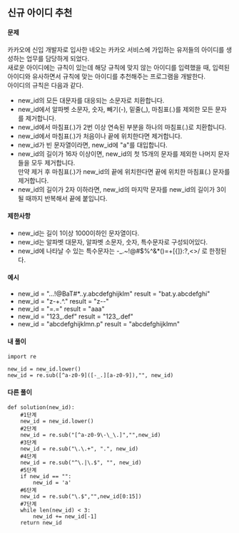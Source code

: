 ## 신규 아이디 추천

#### 문제
카카오에 신입 개발자로 입사한 네오는 카카오 서비스에 가입하는 유저들의 아이디를 생성하는 업무를 담당하게 되었다.  
새로운 아이디에는 규칙이 있는데 해당 규칙에 맞지 않는 아이디를 입력했을 때, 입력된 아이디와 유사하면서 규칙에 맞는 아이디를 추천해주는 프로그램을 개발한다.  
아이디의 규칙은 다음과 같다.  
+ new_id의 모든 대문자를 대응되는 소문자로 치환합니다.
+ new_id에서 알파벳 소문자, 숫자, 빼기(-), 밑줄(_), 마침표(.)를 제외한 모든 문자를 제거합니다.
+ new_id에서 마침표(.)가 2번 이상 연속된 부분을 하나의 마침표(.)로 치환합니다.
+ new_id에서 마침표(.)가 처음이나 끝에 위치한다면 제거합니다.
+ new_id가 빈 문자열이라면, new_id에 "a"를 대입합니다.
+ new_id의 길이가 16자 이상이면, new_id의 첫 15개의 문자를 제외한 나머지 문자들을 모두 제거합니다.  
     만약 제거 후 마침표(.)가 new_id의 끝에 위치한다면 끝에 위치한 마침표(.) 문자를 제거합니다.
+ new_id의 길이가 2자 이하라면, new_id의 마지막 문자를 new_id의 길이가 3이 될 때까지 반복해서 끝에 붙입니다.

#### 제한사항
+ new_id는 길이 1이상 1000이하인 문자열이다.
+ new_id는 알파벳 대문자, 알파벳 소문자, 숫자, 특수문자로 구성되어있다.
+ new_id에 나타날 수 있는 특수문자는 -_.~!@#$%^&*()=+[{]}:?,<>/ 로 한정된다.

#### 예시
+ new_id = "...!@BaT#*..y.abcdefghijklm"	result = "bat.y.abcdefghi"
+ new_id = "z-+.^."	result = "z--"
+ new_id = "=.="	result = "aaa"
+ new_id = "123_.def"	result = "123_.def"
+ new_id = "abcdefghijklmn.p"	result = "abcdefghijklmn"

#### 내 풀이
``` python3
import re

new_id = new_id.lower()
new_id = re.sub([^a-z0-9]([-_.][a-z0-9]),"", new_id)
```
#### 다른 풀이
``` python3
def solution(new_id):
    #1단계
    new_id = new_id.lower()
    #2단계
    new_id = re.sub("[^a-z0-9\-\_\.]","",new_id)
    #3단계
    new_id = re.sub("\.\.+", ".", new_id)
    #4단계
    new_id = re.sub("^\.|\.$", "", new_id)
    #5단계
    if new_id == "":
        new_id = 'a'
    #6단계
    new_id = re.sub("\.$","",new_id[0:15])
    #7단계
    while len(new_id) < 3:
        new_id += new_id[-1]
    return new_id
```
